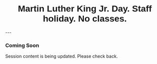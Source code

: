 <h1  style="font-family:  Verdana,  Geneva,  sans-serif;  text-align:center">Martin  Luther  King  Jr.  Day.  Staff  holiday.  No  classes.</h1> 
--- 
 
###  Coming  Soon 
 
Session  content  is  being  updated.  Please  check  back.
